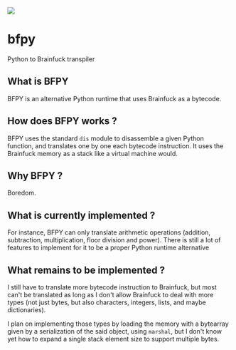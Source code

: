 ![](http://puu.sh/pKqB0/1a702f3100.png)


bfpy
====


Python to Brainfuck transpiler

## What is BFPY

BFPY is an alternative Python runtime that uses Brainfuck as a bytecode.

## How does BFPY works ?

BFPY uses the standard `dis` module to disassemble a given Python function, and
translates one by one each bytecode instruction. It uses the Brainfuck memory as
a stack like a virtual machine would.

## Why BFPY ?

Boredom.

## What is currently implemented ?

For instance, BFPY can only translate arithmetic operations (addition,
subtraction, multiplication, floor division and power). There is still a lot
of features to implement for it to be a proper Python runtime alternative

## What remains to be implemented ?

I still have to translate more bytecode instruction to Brainfuck, but most can't
be translated as long as I don't allow Brainfuck to deal with more types (not
just bytes, but also characters, integers, lists, and maybe dictionaries).

I plan on implementing those types by loading the memory with a bytearray given
by a serialization of the said object, using `marshal`, but I don't know yet how
to expand a single stack element size to support multiple bytes.
